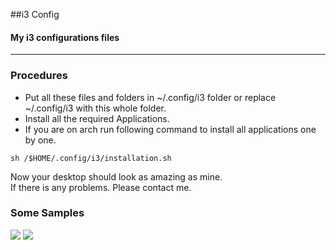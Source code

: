 ##i3 Config
#### My i3 configurations files
---
### Procedures
- Put all these files and folders in ~/.config/i3 folder or replace ~/.config/i3 with this whole folder.
- Install all the required Applications.
- If you are on arch run following command to install all applications one by one.
```{r, engine='bash', count_lines}
sh /$HOME/.config/i3/installation.sh
```
Now your desktop should look as amazing as mine.
</br>
If there is any problems. Please contact me.
### Some Samples
<img src="https://res.cloudinary.com/dspyluhmt/image/upload/v1615631203/media/images/ss3_euo4t3.png">
<img src="https://res.cloudinary.com/dspyluhmt/image/upload/v1616183651/media/images/ss5_puvil8.png">

